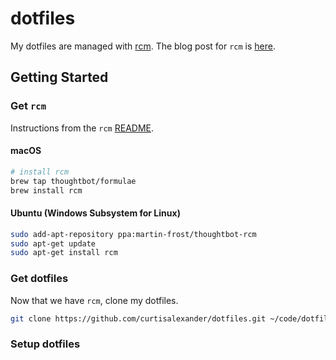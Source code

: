 # dotfiles

My dotfiles are managed with [rcm](https://github.com/thoughtbot/rcm).  The blog post for `rcm` is [here](https://robots.thoughtbot.com/rcm-for-rc-files-in-dotfiles-repos).


## Getting Started

### Get `rcm`

Instructions from the `rcm` [README](https://github.com/thoughtbot/rcm).

#### macOS

```sh
# install rcm
brew tap thoughtbot/formulae
brew install rcm
```

#### Ubuntu (Windows Subsystem for Linux)

```sh
sudo add-apt-repository ppa:martin-frost/thoughtbot-rcm
sudo apt-get update
sudo apt-get install rcm
```

### Get dotfiles

Now that we have `rcm`, clone my dotfiles.

```sh
git clone https://github.com/curtisalexander/dotfiles.git ~/code/dotfiles
```

### Setup dotfiles

<placeholder>
